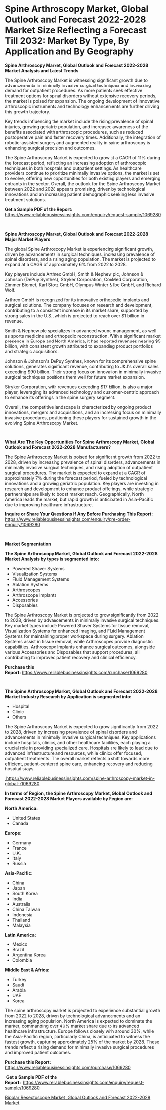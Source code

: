 <p><h1>Spine Arthroscopy Market, Global Outlook and Forecast 2022-2028 Market Size Reflecting a Forecast Till 2032: Market By Type, By Application and By Geography</h1></p><p><strong>Spine Arthroscopy Market, Global Outlook and Forecast 2022-2028 Market Analysis and Latest Trends</strong></p>
<p><p>The Spine Arthroscopy Market is witnessing significant growth due to advancements in minimally invasive surgical techniques and increasing demand for outpatient procedures. As more patients seek effective treatment options for spinal disorders without extensive recovery periods, the market is poised for expansion. The ongoing development of innovative arthroscopic instruments and technology enhancements are further driving this growth trajectory.</p><p>Key trends influencing the market include the rising prevalence of spinal injuries, growing geriatric population, and increased awareness of the benefits associated with arthroscopic procedures, such as reduced postoperative pain and faster recovery times. Additionally, the integration of robotic-assisted surgery and augmented reality in spine arthroscopy is enhancing surgical precision and outcomes.</p><p>The Spine Arthroscopy Market is expected to grow at a CAGR of 11% during the forecast period, reflecting an increasing adoption of arthroscopic techniques in both hospitals and outpatient settings. As healthcare providers continue to prioritize minimally invasive options, the market is set to evolve, offering new opportunities for both existing players and emerging entrants in the sector. Overall, the outlook for the Spine Arthroscopy Market between 2022 and 2028 appears promising, driven by technological innovations and an increasing patient demographic seeking less invasive treatment solutions.</p></p>
<p><strong>Get a Sample PDF of the Report:&nbsp;</strong> <a href="https://www.reliablebusinessinsights.com/enquiry/request-sample/1069280?utm_campaign=2242&utm_medium=2&utm_source=Github&utm_content=ia&utm_term=21032025&utm_id=spine-arthroscopy-market-global-outlook-and-forecast-2022-2028">https://www.reliablebusinessinsights.com/enquiry/request-sample/1069280</a></p>
<p>&nbsp;</p>
<p><strong>Spine Arthroscopy Market, Global Outlook and Forecast 2022-2028 Major Market Players</strong></p>
<p><p>The global Spine Arthroscopy Market is experiencing significant growth, driven by advancements in surgical techniques, increasing prevalence of spinal disorders, and a rising aging population. The market is projected to expand at a CAGR of approximately 6% from 2022 to 2028.</p><p>Key players include Arthrex GmbH, Smith & Nephew plc, Johnson & Johnson (DePuy Synthes), Stryker Corporation, ConMed Corporation, Zimmer Biomet, Karl Storz GmbH, Olympus Winter & Ibe GmbH, and Richard Wolf. </p><p>Arthrex GmbH is recognized for its innovative orthopedic implants and surgical solutions. The company focuses on research and development, contributing to a consistent increase in its market share, supported by strong sales in the U.S., which is projected to reach over $1 billion in revenue.</p><p>Smith & Nephew plc specializes in advanced wound management, as well as sports medicine and orthopedic reconstruction. With a significant market presence in Europe and North America, it has reported revenues nearing $5 billion, with consistent growth attributed to expanding product portfolios and strategic acquisitions.</p><p>Johnson & Johnson's DePuy Synthes, known for its comprehensive spine solutions, generates significant revenue, contributing to J&J's overall sales exceeding $90 billion. Their strong focus on innovation in minimally invasive surgical techniques positions them well for future market expansion.</p><p>Stryker Corporation, with revenues exceeding $17 billion, is also a major player, leveraging its advanced technology and customer-centric approach to enhance its offerings in the spine surgery segment. </p><p>Overall, the competitive landscape is characterized by ongoing product innovations, mergers and acquisitions, and an increasing focus on minimally invasive procedures, positioning these players for sustained growth in the evolving Spine Arthroscopy Market.</p></p>
<p>&nbsp;</p>
<p><strong>What Are The Key Opportunities For Spine Arthroscopy Market, Global Outlook and Forecast 2022-2028 Manufacturers?</strong></p>
<p><p>The Spine Arthroscopy Market is poised for significant growth from 2022 to 2028, driven by increasing prevalence of spinal disorders, advancements in minimally invasive surgical techniques, and rising adoption of outpatient surgical procedures. The market is expected to expand at a CAGR of approximately 7% during the forecast period, fueled by technological innovations and a growing geriatric population. Key players are investing in research and development to enhance product offerings, while strategic partnerships are likely to boost market reach. Geographically, North America leads the market, but rapid growth is anticipated in Asia-Pacific due to improving healthcare infrastructure.</p></p>
<p><strong>Inquire or Share Your Questions If Any Before Purchasing This Report:</strong> <a href="https://www.reliablebusinessinsights.com/enquiry/pre-order-enquiry/1069280?utm_campaign=2242&utm_medium=2&utm_source=Github&utm_content=ia&utm_term=21032025&utm_id=spine-arthroscopy-market-global-outlook-and-forecast-2022-2028">https://www.reliablebusinessinsights.com/enquiry/pre-order-enquiry/1069280</a></p>
<p>&nbsp;</p>
<p><strong>Market Segmentation</strong></p>
<p><strong>The Spine Arthroscopy Market, Global Outlook and Forecast 2022-2028 Market Analysis by types is segmented into:</strong></p>
<p><ul><li>Powered Shaver Systems</li><li>Visualization Systems</li><li>Fluid Management Systems</li><li>Ablation Systems</li><li>Arthroscopes</li><li>Arthroscope Implants</li><li>Accessories</li><li>Disposables</li></ul></p>
<p><p>The Spine Arthroscopy Market is projected to grow significantly from 2022 to 2028, driven by advancements in minimally invasive surgical techniques. Key market types include Powered Shaver Systems for tissue removal, Visualization Systems for enhanced imaging, and Fluid Management Systems for maintaining proper workspace during surgery. Ablation Systems assist in tissue removal, while Arthroscopes provide diagnostic capabilities. Arthroscope Implants enhance surgical outcomes, alongside various Accessories and Disposables that support procedures, all contributing to improved patient recovery and clinical efficiency.</p></p>
<p><strong>Purchase this Report:&nbsp;</strong><a href="https://www.reliablebusinessinsights.com/purchase/1069280?utm_campaign=2242&utm_medium=2&utm_source=Github&utm_content=ia&utm_term=21032025&utm_id=spine-arthroscopy-market-global-outlook-and-forecast-2022-2028">https://www.reliablebusinessinsights.com/purchase/1069280</a></p>
<p>&nbsp;</p>
<p><strong>The Spine Arthroscopy Market, Global Outlook and Forecast 2022-2028 Market Industry Research by Application is segmented into:</strong></p>
<p><ul><li>Hospital</li><li>Clinic</li><li>Others</li></ul></p>
<p><p>The Spine Arthroscopy Market is expected to grow significantly from 2022 to 2028, driven by increasing prevalence of spinal disorders and advancements in minimally invasive surgical techniques. Key applications include hospitals, clinics, and other healthcare facilities, each playing a crucial role in providing specialized care. Hospitals are likely to lead due to advanced infrastructure and resources, while clinics offer focused, outpatient treatments. The overall market reflects a shift towards more efficient, patient-centered spine care, enhancing recovery and reducing hospital stays.</p></p>
<p><a href="https://www.reliablebusinessinsights.com/spine-arthroscopy-market-in-global-r1069280?utm_campaign=2242&utm_medium=2&utm_source=Github&utm_content=ia&utm_term=21032025&utm_id=spine-arthroscopy-market-global-outlook-and-forecast-2022-2028">&nbsp;https://www.reliablebusinessinsights.com/spine-arthroscopy-market-in-global-r1069280</a></p>
<p><strong>In terms of Region, the Spine Arthroscopy Market, Global Outlook and Forecast 2022-2028 Market Players available by Region are:</strong></p>
<p>
    <p> <strong> North America: </strong>
        <ul>
            <li>United States</li>
            <li>Canada</li>
        </ul>
        </p> 
    <p> <strong> Europe: </strong>
        <ul>
            <li>Germany</li>
            <li>France</li>
            <li>U.K.</li>
            <li>Italy</li>
            <li>Russia</li>
        </ul>
        </p> 
    <p> <strong> Asia-Pacific: </strong>
        <ul>
            <li>China</li>
            <li>Japan</li>
            <li>South Korea</li>
            <li>India</li>
            <li>Australia</li>
            <li>China Taiwan</li>
            <li>Indonesia</li>
            <li>Thailand</li>
            <li>Malaysia</li>
        </ul>
        </p> 
    <p> <strong> Latin America: </strong>
        <ul>
            <li>Mexico</li>
            <li>Brazil</li>
            <li>Argentina Korea</li>
            <li>Colombia</li>
        </ul>
        </p> 
    <p> <strong> Middle East & Africa: </strong>
        <ul>
            <li>Turkey</li>
            <li>Saudi</li>
            <li>Arabia</li>
            <li>UAE</li>
            <li>Korea</li>
        </ul>
    </p>
    </p>
<p><p>The spine arthroscopy market is projected to experience substantial growth from 2022 to 2028, driven by technological advancements and an increasing aging population. North America is expected to dominate the market, commanding over 40% market share due to its advanced healthcare infrastructure. Europe follows closely with around 30%, while the Asia-Pacific region, particularly China, is anticipated to witness the fastest growth, capturing approximately 25% of the market by 2028. These trends reflect a rising demand for minimally invasive surgical procedures and improved patient outcomes.</p></p>
<p><strong>Purchase this Report: </strong><a href="https://www.reliablebusinessinsights.com/purchase/1069280?utm_campaign=2242&utm_medium=2&utm_source=Github&utm_content=ia&utm_term=21032025&utm_id=spine-arthroscopy-market-global-outlook-and-forecast-2022-2028">https://www.reliablebusinessinsights.com/purchase/1069280</a></p>
<p>&nbsp;<strong>Get a Sample PDF of the Report:&nbsp;&nbsp;</strong><a href="https://www.reliablebusinessinsights.com/enquiry/request-sample/1069280?utm_campaign=2242&utm_medium=2&utm_source=Github&utm_content=ia&utm_term=21032025&utm_id=spine-arthroscopy-market-global-outlook-and-forecast-2022-2028">https://www.reliablebusinessinsights.com/enquiry/request-sample/1069280</a></p>
<p><strong></strong></p>
<p><p><a href="https://github.com/rosamariarocque98/Market-Research-Report-List-1/blob/main/bipolar-resectoscope-market-global-outlook-and-forecast-2022-2028-market.md?utm_campaign=2242&utm_medium=2&utm_source=Github&utm_content=ia&utm_term=21032025&utm_id=spine-arthroscopy-market-global-outlook-and-forecast-2022-2028">Bipolar Resectoscope Market, Global Outlook and Forecast 2022-2028 Market</a></p></p>